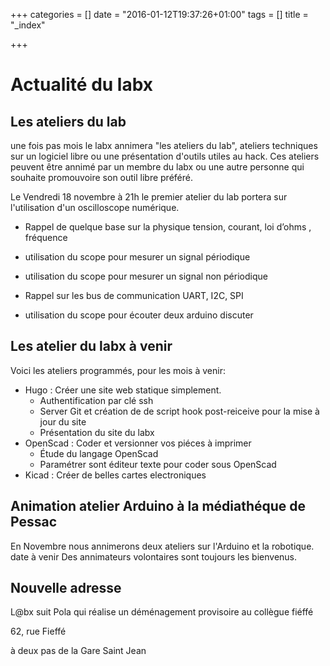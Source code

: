 +++
categories = [] 
date = "2016-01-12T19:37:26+01:00"
tags = [] 
title = "_index"

+++

# Actualité du labx

## Les ateliers du lab
une fois pas mois le labx annimera "les ateliers du lab", ateliers techniques sur un logiciel libre ou une présentation d'outils utiles au hack.
Ces ateliers peuvent être annimé par un membre du labx ou une autre personne qui souhaite promouvoire son outil libre préféré.


Le Vendredi 18 novembre à 21h le premier atelier du lab portera sur l'utilisation d'un oscilloscope numérique.

* Rappel de quelque base sur la physique tension, courant, loi d’ohms , fréquence

* utilisation du scope pour mesurer un signal périodique

* utilisation du scope pour mesurer un signal non périodique

* Rappel sur les bus de communication UART, I2C, SPI

* utilisation du scope pour écouter deux arduino discuter

## Les atelier du labx à venir 
Voici les ateliers programmés, pour les mois à venir:

* Hugo : Créer une site web statique simplement.
  * Authentification par clé ssh
  * Server Git et création de de script hook post-reiceive pour la mise à jour du site
  * Présentation du site du labx
* OpenScad : Coder et versionner vos piéces à imprimer
  * Étude du langage OpenScad
  * Paramétrer sont éditeur texte pour coder sous OpenScad
* Kicad : Créer de belles cartes electroniques 



## Animation atelier Arduino à la médiathéque de Pessac

En Novembre nous annimerons deux ateliers sur l'Arduino et la robotique.
date à venir
Des annimateurs volontaires sont toujours les bienvenus.

## Nouvelle adresse
L@bx suit Pola qui réalise un déménagement provisoire au collègue fiéffé 

62, rue Fieffé 

à deux pas de la Gare Saint Jean

[1]:http://www.unbee.fr
